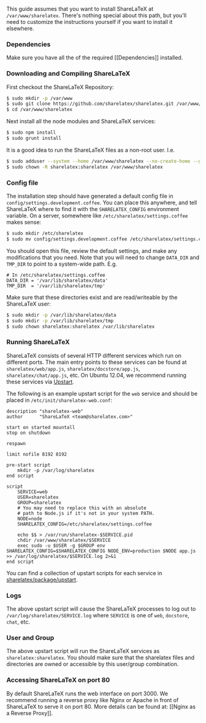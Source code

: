 This guide assumes that you want to install ShareLaTeX at `/var/www/sharelatex`. There's nothing special about this path, but you'll need to customize the instructions yourself if you want to install it elsewhere.

### Dependencies

Make sure you have all the of the required [[Dependencies]] installed.

### Downloading and Compiling ShareLaTeX

First checkout the ShareLaTeX Repository:

```bash
$ sudo mkdir -p /var/www
$ sudo git clone https://github.com/sharelatex/sharelatex.git /var/www/sharelatex
$ cd /var/www/sharelatex
```

Next install all the node modules and ShareLaTeX services:

```bash
$ sudo npm install
$ sudo grunt install
```

It is a good idea to run the ShareLaTeX files as a non-root user. I.e.

```sh
$ sudo adduser --system --home /var/www/sharelatex --no-create-home --group sharelatex
$ sudo chown -R sharelatex:sharelatex /var/www/sharelatex
```

### Config file

The installation step should have generated a default config file in `config/settings.development.coffee`. You can place this anywhere, and tell ShareLaTeX where to find it with the `SHARELATEX_CONFIG` environment variable. On a server, somewhere like `/etc/sharelatex/settings.coffee` makes sense:

```sh
$ sudo mkdir /etc/sharelatex
$ sudo mv config/settings.development.coffee /etc/sharelatex/settings.coffee
```

You should open this file, review the default settings, and make any modifications that you need. Note that you will need to change `DATA_DIR` and `TMP_DIR` to point to a system-wide path. E.g.

```
# In /etc/sharelatex/settings.coffee
DATA_DIR = '/var/lib/sharelatex/data'
TMP_DIR  = '/var/lib/sharelatex/tmp'
```

Make sure that these directories exist and are read/writeable by the ShareLaTeX user:

```bash
$ sudo mkdir -p /var/lib/sharelatex/data
$ sudo mkdir -p /var/lib/sharelatex/tmp
$ sudo chown sharelatex:sharelatex /var/lib/sharelatex
```

### Running ShareLaTeX

ShareLaTeX consists of several HTTP different services which run on different ports. The main entry points to these services can be found at `sharelatex/web/app.js`, `sharelatex/docstore/app.js`, `sharelatex/chat/app.js`, etc. On Ubuntu 12.04, we recommend running these services via [Upstart](http://upstart.ubuntu.com/). 

The following is an example upstart script for the `web` service and should be placed in `/etc/init/sharelatex-web.conf`:

```
description "sharelatex-web"
author      "ShareLaTeX <team@sharelatex.com>"

start on started mountall
stop on shutdown

respawn

limit nofile 8192 8192

pre-start script
    mkdir -p /var/log/sharelatex
end script

script
    SERVICE=web
    USER=sharelatex
    GROUP=sharelatex
    # You may need to replace this with an absolute 
    # path to Node.js if it's not in your system PATH.
    NODE=node
    SHARELATEX_CONFIG=/etc/sharelatex/settings.coffee

    echo $$ > /var/run/sharelatex-$SERVICE.pid
    chdir /var/www/sharelatex/$SERVICE
    exec sudo -u $USER -g $GROUP env SHARELATEX_CONFIG=$SHARELATEX_CONFIG NODE_ENV=production $NODE app.js >> /var/log/sharelatex/$SERVICE.log 2>&1
end script
```

You can find a collection of upstart scripts for each service in [sharelatex/package/upstart](https://github.com/sharelatex/sharelatex/tree/master/package/upstart).

### Logs

The above upstart script will cause the ShareLaTeX processes to log out to `/var/log/sharelatex/SERVICE.log` where `SERVICE` is one of `web`, `docstore`, `chat`, etc.

### User and Group

The above upstart script will run the ShareLaTeX services as `sharelatex:sharelatex`. You should make sure that the sharelatex files and directories are owned or accessible by this user/group combination.

### Accessing ShareLaTeX on port 80

By default ShareLaTeX runs the web interface on port 3000. We recommend running a reverse proxy like Nginx or Apache in front of ShareLaTeX to serve it on port 80. More details can be found at: [[Nginx as a Reverse Proxy]].